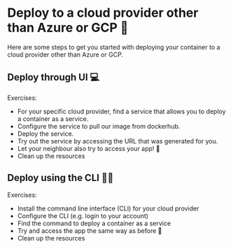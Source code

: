 # Deploy to a cloud provider other than Azure or GCP 🚀

Here are some steps to get you started with deploying your container to a cloud provider other than Azure or GCP.

## Deploy through UI 💻

Exercises:
- For your specific cloud provider, find a service that allows you to deploy a container as a service.
- Configure the service to pull our image from dockerhub.
- Deploy the service.
- Try out the service by accessing the URL that was generated for you.
- Let your neighbour also try to access your app! 🎉
- Clean up the resources

## Deploy using the CLI 🧑‍💻

Exercises:
- Install the command line interface (CLI) for your cloud provider
- Configure the CLI (e.g. login to your account)
- Find the command to deploy a container as a service
- Try and access the app the same way as before 🎉
- Clean up the resources
